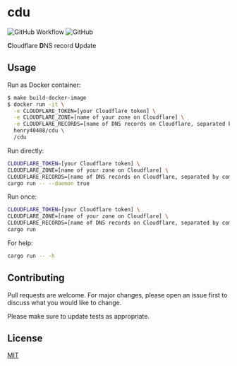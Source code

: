 # cdu

![GitHub Workflow](https://github.com/henry40408/cdu/actions/workflows/workflow.yml/badge.svg) ![GitHub](https://img.shields.io/github/license/henry40408/cdu)

**C**loudflare **D**NS record **U**pdate

## Usage

Run as Docker container:

```bash
$ make build-docker-image
$ docker run -it \
  -e CLOUDFLARE_TOKEN=[your Cloudflare token] \
  -e CLOUDFLARE_ZONE=[name of your zone on Cloudflare] \
  -e CLOUDFLARE_RECORDS=[name of DNS records on Cloudflare, separated by comma] \
  henry40408/cdu \
  /cdu
```

Run directly:

```bash
CLOUDFLARE_TOKEN=[your Cloudflare token] \
CLOUDFLARE_ZONE=[name of your zone on Cloudflare] \
CLOUDFLARE_RECORDS=[name of DNS records on Cloudflare, separated by comma] \
cargo run -- --daemon true
```

Run once:

```bash
CLOUDFLARE_TOKEN=[your Cloudflare token] \
CLOUDFLARE_ZONE=[name of your zone on Cloudflare] \
CLOUDFLARE_RECORDS=[name of DNS records on Cloudflare, separated by comma] \
cargo run
```

For help:

```bash
cargo run -- -h
```

## Contributing

Pull requests are welcome. For major changes, please open an issue first to discuss what you would like to change.

Please make sure to update tests as appropriate.

## License

[MIT](https://choosealicense.com/licenses/mit/)
